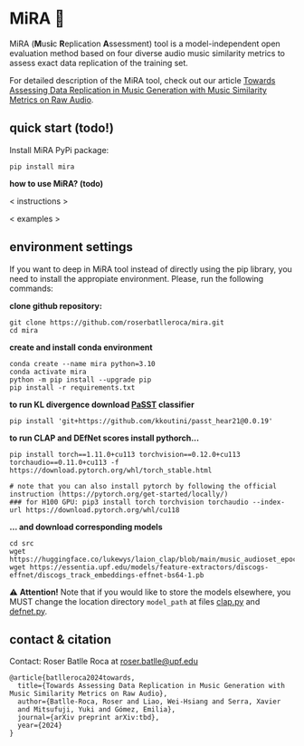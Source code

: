 # MiRA :eyes:

MiRA (**M**us**i**c **R**eplication **A**ssessment) tool is a model-independent open evaluation method based on four diverse audio music similarity metrics to assess exact data replication of the training set. 

For detailed description of the MiRA tool, check out our article [Towards Assessing Data Replication in Music Generation with Music Similarity Metrics on Raw Audio](url-missing). 


## quick start (todo!)

Install MiRA PyPi package: 
```
pip install mira
```

**how to use MiRA? (todo)**

< instructions >

< examples >


## environment settings
If you want to deep in MiRA tool instead of directly using the pip library, you need to install the appropiate environment. Please, run the following commands: 

**clone github repository:**
```
git clone https://github.com/roserbatlleroca/mira.git
cd mira
```

**create and install conda environment**
```
conda create --name mira python=3.10
conda activate mira
python -m pip install --upgrade pip
pip install -r requirements.txt
```

**to run KL divergence download [PaSST](https://github.com/kkoutini/PaSST?tab=readme-ov-file#passt-efficient-training-of-audio-transformers-with-patchout) classifier**
```
pip install 'git+https://github.com/kkoutini/passt_hear21@0.0.19'
```

**to run CLAP and DEfNet scores install pythorch...**

```
pip install torch==1.11.0+cu113 torchvision==0.12.0+cu113 torchaudio==0.11.0+cu113 -f https://download.pytorch.org/whl/torch_stable.html 

# note that you can also install pytorch by following the official instruction (https://pytorch.org/get-started/locally/)
### for H100 GPU: pip3 install torch torchvision torchaudio --index-url https://download.pytorch.org/whl/cu118
```
**... and download corresponding models**
 
```
cd src 
wget https://huggingface.co/lukewys/laion_clap/blob/main/music_audioset_epoch_15_esc_90.14.pt
wget https://essentia.upf.edu/models/feature-extractors/discogs-effnet/discogs_track_embeddings-effnet-bs64-1.pb
```

:warning: **Attention!** Note that if you would like to store the models elsewhere, you MUST change the location directory `model_path` at files [clap.py](mira_eval/clap.py) and [defnet.py](mira_eval/defnet.py). 

## contact & citation 

Contact: Roser Batlle Roca at <roser.batlle@upf.edu>

```
@article{batlleroca2024towards,
  title={Towards Assessing Data Replication in Music Generation with Music Similarity Metrics on Raw Audio},
  author={Batlle-Roca, Roser and Liao, Wei-Hsiang and Serra, Xavier
  and Mitsufuji, Yuki and Gómez, Emilia},
  journal={arXiv preprint arXiv:tbd},
  year={2024}
}
```

